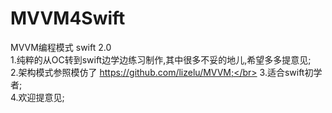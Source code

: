 # MVVM4Swift </br>
MVVM编程模式 swift 2.0 </br>
1.纯粹的从OC转到swift边学边练习制作,其中很多不妥的地儿,希望多多提意见;</br>
2.架构模式参照模仿了 https://github.com/lizelu/MVVM;</br>
3.适合swift初学者;</br>
4.欢迎提意见;
